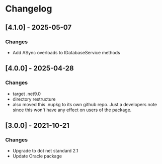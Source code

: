 
# Changelog
## [4.1.0] - 2025-05-07
### Changes
- Add ASync overloads to IDatabaseService methods

## [4.0.0] - 2025-04-28
### Changes
- target .net9.0
- directory restructure
- also moved this .nupkg to its own github repo. Just a developers note since this won't have any effect on users of the package.

## [3.0.0] - 2021-10-21
### Changes
- Upgrade to dot net standard 2.1
- Update Oracle package
